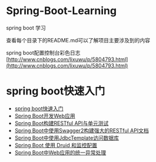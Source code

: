 # Spring-Boot-Learning
spring boot 学习

查看每个目录下的README.md可以了解项目主要涉及到的内容


spring boot配置控制台彩色日志[http://www.cnblogs.com/lixuwu/p/5804793.html](http://www.cnblogs.com/lixuwu/p/5804793.html)

# spring boot快速入门
- [spring boot快速入门](https://github.com/916812579/Spring-Boot-Learning/tree/master/demo1)
- [Spring Boot开发Web应用](https://github.com/916812579/Spring-Boot-Learning/tree/master/demo2)
- [Spring Boot构建RESTful API与单元测试](https://github.com/916812579/Spring-Boot-Learning/tree/master/demo3)
- [Spring Boot中使用Swagger2构建强大的RESTful API文档](https://github.com/916812579/Spring-Boot-Learning/tree/master/demo4)
- [Spring Boot中使用JdbcTemplate访问数据库](https://github.com/916812579/Spring-Boot-Learning/tree/master/demo5)
- [Spring Boot 使用 Druid 和监控配置](https://github.com/916812579/Spring-Boot-Learning/tree/master/demo6)
- [Spring Boot中Web应用的统一异常处理](https://github.com/916812579/Spring-Boot-Learning/tree/master/demo7)
